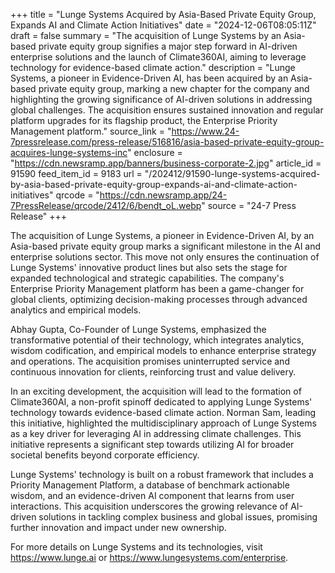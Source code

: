 +++
title = "Lunge Systems Acquired by Asia-Based Private Equity Group, Expands AI and Climate Action Initiatives"
date = "2024-12-06T08:05:11Z"
draft = false
summary = "The acquisition of Lunge Systems by an Asia-based private equity group signifies a major step forward in AI-driven enterprise solutions and the launch of Climate360AI, aiming to leverage technology for evidence-based climate action."
description = "Lunge Systems, a pioneer in Evidence-Driven AI, has been acquired by an Asia-based private equity group, marking a new chapter for the company and highlighting the growing significance of AI-driven solutions in addressing global challenges. The acquisition ensures sustained innovation and regular platform upgrades for its flagship product, the Enterprise Priority Management platform."
source_link = "https://www.24-7pressrelease.com/press-release/516816/asia-based-private-equity-group-acquires-lunge-systems-inc"
enclosure = "https://cdn.newsramp.app/banners/business-corporate-2.jpg"
article_id = 91590
feed_item_id = 9183
url = "/202412/91590-lunge-systems-acquired-by-asia-based-private-equity-group-expands-ai-and-climate-action-initiatives"
qrcode = "https://cdn.newsramp.app/24-7PressRelease/qrcode/2412/6/bendt_oL.webp"
source = "24-7 Press Release"
+++

<p>The acquisition of Lunge Systems, a pioneer in Evidence-Driven AI, by an Asia-based private equity group marks a significant milestone in the AI and enterprise solutions sector. This move not only ensures the continuation of Lunge Systems' innovative product lines but also sets the stage for expanded technological and strategic capabilities. The company's Enterprise Priority Management platform has been a game-changer for global clients, optimizing decision-making processes through advanced analytics and empirical models.</p><p>Abhay Gupta, Co-Founder of Lunge Systems, emphasized the transformative potential of their technology, which integrates analytics, wisdom codification, and empirical models to enhance enterprise strategy and operations. The acquisition promises uninterrupted service and continuous innovation for clients, reinforcing trust and value delivery.</p><p>In an exciting development, the acquisition will lead to the formation of Climate360AI, a non-profit spinoff dedicated to applying Lunge Systems' technology towards evidence-based climate action. Norman Sam, leading this initiative, highlighted the multidisciplinary approach of Lunge Systems as a key driver for leveraging AI in addressing climate challenges. This initiative represents a significant step towards utilizing AI for broader societal benefits beyond corporate efficiency.</p><p>Lunge Systems' technology is built on a robust framework that includes a Priority Management Platform, a database of benchmark actionable wisdom, and an evidence-driven AI component that learns from user interactions. This acquisition underscores the growing relevance of AI-driven solutions in tackling complex business and global issues, promising further innovation and impact under new ownership.</p><p>For more details on Lunge Systems and its technologies, visit <a href='https://www.lunge.ai' rel='nofollow' target='_blank'>https://www.lunge.ai</a> or <a href='https://www.lungesystems.com/enterprise' rel='nofollow' target='_blank'>https://www.lungesystems.com/enterprise</a>.</p>